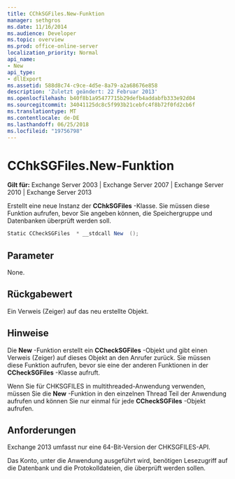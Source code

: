 ```yaml
---
title: CChkSGFiles.New-Funktion
manager: sethgros
ms.date: 11/16/2014
ms.audience: Developer
ms.topic: overview
ms.prod: office-online-server
localization_priority: Normal
api_name:
- New
api_type:
- dllExport
ms.assetid: 588d8c74-c9ce-4d5e-8a79-a2a68676e858
description: 'Zuletzt geändert: 22 Februar 2013'
ms.openlocfilehash: b40f8b1a95477715b29defb4addabfb333e92d04
ms.sourcegitcommit: 34041125dc8c5f993b21cebfc4f8b72f0fd2cb6f
ms.translationtype: MT
ms.contentlocale: de-DE
ms.lasthandoff: 06/25/2018
ms.locfileid: "19756798"
---
```

# <a name="cchksgfilesnew-function"></a>CChkSGFiles.New-Funktion

**Gilt für:** Exchange Server 2003 | Exchange Server 2007 | Exchange Server 2010 | Exchange Server 2013
  
Erstellt eine neue Instanz der **CChkSGFiles** -Klasse. Sie müssen diese Funktion aufrufen, bevor Sie angeben können, die Speichergruppe und Datenbanken überprüft werden soll. 
  
```cs
Static CCheckSGFiles  * __stdcall New  ();

```

## <a name="parameters"></a>Parameter

None.
  
## <a name="return-value"></a>Rückgabewert

Ein Verweis (Zeiger) auf das neu erstellte Objekt.
  
## <a name="remarks"></a>Hinweise

Die **New** -Funktion erstellt ein **CCheckSGFiles** -Objekt und gibt einen Verweis (Zeiger) auf dieses Objekt an den Anrufer zurück. Sie müssen diese Funktion aufrufen, bevor sie eine der anderen Funktionen in der **CCheckSGFiles** -Klasse aufruft. 
  
Wenn Sie für CHKSGFILES in multithreaded-Anwendung verwenden, müssen Sie die **New** -Funktion in den einzelnen Thread Teil der Anwendung aufrufen und können Sie nur einmal für jede **CCheckSGFiles** -Objekt aufrufen. 
  
## <a name="requirements"></a>Anforderungen

Exchange 2013 umfasst nur eine 64-Bit-Version der CHKSGFILES-API.
  
Das Konto, unter die Anwendung ausgeführt wird, benötigen Lesezugriff auf die Datenbank und die Protokolldateien, die überprüft werden sollen.
  


